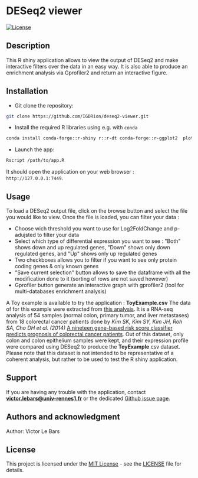 # DESeq2 viewer

[![License](https://img.shields.io/badge/License-MIT-blue.svg)](LICENSE)

## Description
This R shiny application allows to view the output of DESeq2 and make interactive filters over the data in an easy way. It is also able to produce an enrichment analysis via Gprofiler2 and return an interactive figure.

## Installation

- Git clone the repository:

```bash
git clone https://github.com/IGDRion/deseq2-viewer.git
```

- Install the required R libraries using e.g. with `conda`

```bash
conda install conda-forge::r-shiny r::r-dt conda-forge::r-ggplot2  plotly::plotly conda-forge::r-gprofiler2 r-dipsaus conda-forge::r-dplyr
```

- Launch the app:

```bash
Rscript /path/to/app.R
```

It should open the application on your web browser : `http://127.0.0.1:7449`.

## Usage
To load a DESeq2 output file, click on the browse button and select the file you would like to view.
Once the file is loaded, you can filter your data :
- Choose wich threshold you want to use for Log2FoldChange and p-adujsted to filter your data
- Select which type of differential expression you want to see : "Both" shows down and up regulated genes, "Down" shows only down regulated genes, and "Up" shows only up regulated genes
- Two checkboxes allows you to filter if you want to see only protein coding genes & only known genes
- "Save current selection" button allows to save the dataframe with all the modification done to it (sorting of rows are not saved however)
- Gprofiler button generate an interactive graph with gprofiler2 (tool for multi-databases enrichment analysis) 

A Toy example is available to try the application : **ToyExample.csv**
The data of for this example were extracted from [this analysis](https://www.ebi.ac.uk/gxa/experiments/E-GEOD-50760/Supplementary%20Information). It is a RNA-seq  analysis of 54 samples (normal colon, primary tumor, and liver metastases) from 18 colorectal cancer patients done by *Kim SK, Kim SY, Kim JH, Roh SA, Cho DH et al. (2014)* [A nineteen gene-based risk score classifier predicts prognosis of colorectal cancer patients](https://europepmc.org/abstract/MED/25049118). Out of this dataset, only colon and colon epithelium samples were kept, and their expression profile were compared using DESeq2 to produce the **ToyExample** csv dataset.  
Please note that this dataset is not intended to be representative of a coherent analysis, but rather to be used to test the R shiny application.


## Support
If you are having any trouble with the application, contact **victor.lebars@univ-rennes1.fr** or the dedicated [Github issue page](https://github.com/IGDRion/deseq2-viewer/issues).

## Authors and acknowledgment
Author: Victor Le Bars

## License
This project is licensed under the [MIT License](LICENSE) - see the [LICENSE](LICENSE) file for details.
